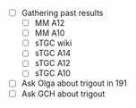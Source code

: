 - [ ] Gathering past results
  - [ ] MM A12
  - [ ] MM A10
  - [ ] sTGC wiki
  - [ ] sTGC A14
  - [ ] sTGC A12
  - [ ] sTGC A10
- [ ] Ask Olga about trigout in 191
- [ ] Ask GCH about trigout
